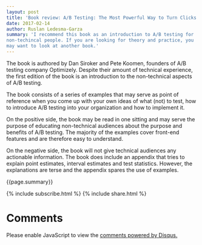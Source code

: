 ```yaml
---
layout: post
title: 'Book review: A/B Testing: The Most Powerful Way to Turn Clicks Into Customers'
date: 2017-02-14
author: Ruslan Ledesma-Garza
summary: 'I recommend this book as an introduction to A/B testing for
non-techincal people. If you are looking for theory and practice, you
may want to look at another book.'
---
```


The book is authored by Dan Siroker and Pete Koomen, founders of
A/B testing company Optimizely.
Despite their amount of technical experience, the first edition of the
book is an introduction to the non-technical aspects of A/B testing.

The book consists of a series of examples that may serve as point of
reference when you come up with your own ideas of what (not) to test,
how to introduce A/B testing into your organization and how to
implement it.

On the positive side, the book may be read in one sitting and may
serve the purpose of educating non-technical audiences about the
purpose and benefits of A/B testing.
The majority of the examples cover front-end features and are
therefore easy to understand.

On the negative side, the book will not give technical audiences any
actionable information.
The book does include an appendix that tries to explain point
estimates, interval estimates and test statistics.
However, the explanations are terse and the appendix spares the use of
examples.

{{page.summary}}

{% include subscribe.html %}
{% include share.html %}

# Comments

<div id="disqus_thread"></div>
<script>
    /**
     *  RECOMMENDED CONFIGURATION VARIABLES: EDIT AND UNCOMMENT THE SECTION BELOW TO INSERT DYNAMIC VALUES FROM YOUR PLATFORM OR CMS.
     *  LEARN WHY DEFINING THESE VARIABLES IS IMPORTANT: https://disqus.com/admin/universalcode/#configuration-variables
     */
    var disqus_config = function () {
        this.page.url = 'http://ruslanledesma.com/2017/02/13/book-review-ab-testing-siroker-koomen.html';  // Replace PAGE_URL with your page's canonical URL variable
        this.page.identifier = '2017-02-13-book-review-ab-testing-siroker-koomen'; // Replace PAGE_IDENTIFIER with your page's unique identifier variable
    };
    (function() {  // DON'T EDIT BELOW THIS LINE
        var d = document, s = d.createElement('script');

        s.src = '//definecode.disqus.com/embed.js';

        s.setAttribute('data-timestamp', +new Date());
        (d.head || d.body).appendChild(s);
    })();
</script>
<noscript>Please enable JavaScript to view the <a
        href="https://disqus.com/?ref_noscript"
        rel="nofollow">comments powered by Disqus.</a></noscript>
